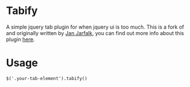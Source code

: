 Tabify
======

A simple jquery tab plugin for when jquery ui is too much. This is a fork of and originally written by [Jan Jarfalk](http://www.unwrongest.com/), you can find out more info about this plugin [here](http://www.unwrongest.com/projects/tabify/).


Usage
=====

    $('.your-tab-element').tabify()